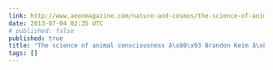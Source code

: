 ```yaml
---
link: http://www.aeonmagazine.com/nature-and-cosmos/the-science-of-animal-consciousness/
date: 2013-07-04 02:35 UTC
# published: false
published: true
title: "The science of animal consciousness â\x80\x93 Brandon Keim â\x80\x93 Aeon"
tags: []
---
```



